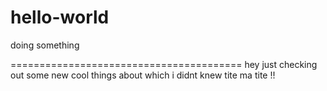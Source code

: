 # hello-world
doing something

========================================
hey just checking out some new cool things about which i didnt knew tite ma tite !!

